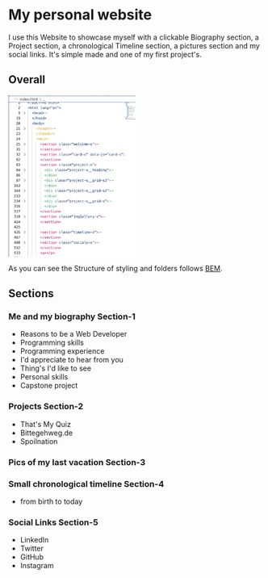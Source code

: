 # My personal website

I use this Website to showcase myself with a clickable Biography section, a Project section, a chronological Timeline section, a pictures section and my social links. It's simple made and one of my first project's.

## Overall

<div><img src="./assets/readmeFile/readmeBEM1.png" width=50% align="middle"></div>

As you can see the Structure of styling and folders follows
<a href="http://getbem.com/introduction">BEM</a>.

<!-- this is why the CSS files are organized according to their corresponding component. -->

## Sections

### Me and my biography Section-1

- Reasons to be a Web Developer
- Programming skills
- Programming experience
- I'd appreciate to hear from you
- Thing's I'd like to see
- Personal skills
- Capstone project

### Projects Section-2

- That's My Quiz
- Bittegehweg.de
- Spoilnation

### Pics of my last vacation Section-3

### Small chronological timeline Section-4

- from birth to today

### Social Links Section-5

- LinkedIn
- Twitter
- GitHub
- Instagram
